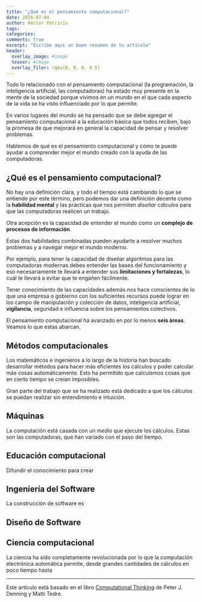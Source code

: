 ```yaml
---
title: "¿Qué es el pensamiento computacional?"
date: 2020-07-04
author: Héctor Patricio
tags:
categories: 
comments: true
excerpt: "Escribe aquí un buen resumen de tu artículo"
header:
  overlay_image: #image
  teaser: #image
  overlay_filer: rgba(0, 0, 0, 0.5)
---
```


Todo lo relacionado con el pensamiento computacional (la programación, la inteligencia artificial, las computadoras) ha estado muy presente en la mente de la sociedad porque vivimos en un mundo en el que cada aspecto de la vida se ha visto influenciado por lo que permite.

En varios lugares del mundo se ha pensado que se debe agregar el pensamiento computacional a la educación básica que todos reciben, bajo la promesa de que mejorará en general la capacidad de pensar y resolver problemas.

Hablemos de qué es el pensamiento computacional y cómo te puede ayudar a comprender mejor el mundo creado con la ayuda de las computadoras.

## ¿Qué es el pensamiento computacional?

No hay una definición clara, y todo el tiempo está cambiando lo que se entiende por este término, pero podemos dar una definición decente como la **habilidad mental** y las prácticas que nos permiten _diseñar cálculos_ para que las computadoras realicen un trabajo.

Otra acepción es la capacidad de entender el mundo como un **complejo de procesos de información**.

Estas dos habilidades combinadas pueden ayudarte a resolver muchos problemas y a navegar mejor el mundo moderno.

Por ejemplo, para tener la capacidad de diseñar algoritmos para las computadoras modernas debes entender las bases del funcionamiento y eso necesariamente te llevará a entender sus **limitaciones y fortalezas**, lo cuál te llevará a evitar que te engañen fácilmente.

Tener conocimiento de las capacidades además nos hace conscientes de lo que una empresa o gobierno con los suficientes recursos puede lograr en los campo de manipulación y colección de datos, inteligencia artificial, **vigilancia**, seguridad e influencia sobre los pensamientos colectivos.

El pensamiento computacional ha avanzado en por lo menos **seis áreas**. Veamos lo que estas abarcan.

## Métodos computacionales

Los matemáticos e ingenieros a lo largo de la historia han buscado desarrollar métodos para hacer más eficientes los cálculos y poder calcular más cosas automáticamente. Esto ha permitido que calculemos cosas que en cierto tiempo se creían imposibles.

Gran parte del trabajo que se ha realizado está dedicado a que los cálculos se puedan realizar sin entendimiento e intuición.

## Máquinas

La computación está casada con un _medio_ que ejecute los cálculos. Estas son las computadoras, que han variado con el paso del tiempo.

## Educación computacional

Difundir el conocimiento para crear

## Ingeniería del Software

La construcción de software es

## Diseño de Software


## Ciencia computacional

La ciencia ha sido completamente revolucionada por lo que la computación electrónica automática permite, desde grandes cantidades de cálculos en poco tiempo hasta

---
Este artículo está basado en el libro [Computational Thinking](https://mitpress.mit.edu/books/computational-thinking) de Peter J. Denning y Matti Tedre.
